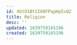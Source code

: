 ```yaml
---
id: 4GtO1BtSIO0FPapHp5vQ2
title: Religion
desc: ''
updated: 1639759165196
created: 1639759165196
---
```


